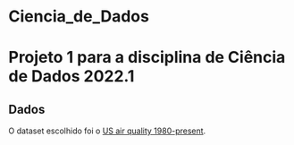 # Ciencia_de_Dados

# Projeto 1 para a disciplina de Ciência de Dados 2022.1

## Dados
O dataset escolhido foi o [US air quality 1980-present](https://www.kaggle.com/datasets/calebreigada/us-air-quality-1980present).
